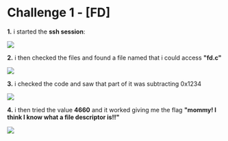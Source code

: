 # Challenge 1 - [FD]

**1.** i started the **ssh session**:

![](https://i.gyazo.com/65a7d4b10b3049f943905e843ad49c8c.png)

**2.** i then checked the files and found a file named that i could access **"fd.c"**

![](https://i.gyazo.com/f6551b22b481bd2971254d9329af51f0.png)

**3.** i checked the code and saw that part of it was subtracting 0x1234

![](https://i.gyazo.com/2c21cb80a1409339a4ed5cfb92d95c10.png)

**4.** i then tried the value **4660** and it worked giving me the flag **"mommy! I think I know what a file descriptor is!!"**

![](https://i.gyazo.com/0d8f4ed33863b7dfcf8cef275fac8eb0.png)
